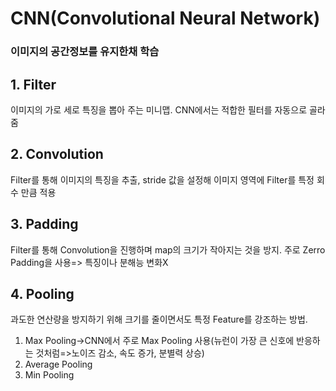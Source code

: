 # CNN(Convolutional Neural Network)   
### 이미지의 공간정보를 유지한채 학습   
## 1. Filter   
  이미지의 가로 세로 특징을 뽑아 주는 미니맵. CNN에서는 적합한 필터를 자동으로 골라줌
## 2. Convolution   
  Filter를 통해 이미지의 특징을 추출, stride 값을 설정해 이미지 영역에 Filter를 특정 회수 만큼 적용   
## 3. Padding   
  Filter를 통해 Convolution을 진행하며 map의 크기가 작아지는 것을 방지. 주로 Zerro Padding을 사용=> 특징이나 분해능 변화X
## 4. Pooling
  과도한 연산량을 방지하기 위해 크기를 줄이면서도 특정 Feature를 강조하는 방법.
  1) Max Pooling->CNN에서 주로 Max Pooling 사용(뉴런이 가장 큰 신호에 반응하는 것처럼=>노이즈 감소, 속도 증가, 분별력 상승)  
  2) Average Pooling  
  3) Min Pooling
